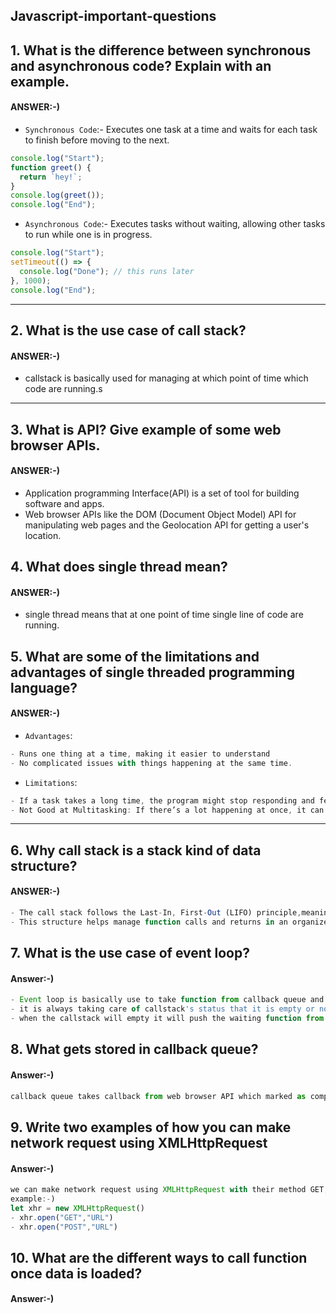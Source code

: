 ## Javascript-important-questions 
## 1. What is the difference between synchronous and asynchronous code? Explain with an example.

#### ANSWER:-)

- `Synchronous Code`:- Executes one task at a time and waits for each task to finish before moving to the next.

```js
console.log("Start");
function greet() {
  return `hey!`;
}
console.log(greet());
console.log("End");
```

- `Asynchronous Code`:- Executes tasks without waiting, allowing other tasks to run while one is in progress.

```js
console.log("Start");
setTimeout(() => {
  console.log("Done"); // this runs later
}, 1000);
console.log("End");
```

---

## 2. What is the use case of call stack?

#### ANSWER:-)

- callstack is basically used for managing at which point of time which code are running.s

---

## 3. What is API? Give example of some web browser APIs.

#### ANSWER:-)

- Application programming Interface(API) is a set of tool for building software and apps.
- Web browser APIs like the DOM (Document Object Model) API for manipulating web pages and the Geolocation API for getting a user's location.

## 4. What does single thread mean?

#### ANSWER:-)

- single thread means that at one point of time single line of code are running.

## 5. What are some of the limitations and advantages of single threaded programming language?

#### ANSWER:-)

- `Advantages`:

```js
- Runs one thing at a time, making it easier to understand
- No complicated issues with things happening at the same time.
```

- `Limitations`:

```js
- If a task takes a long time, the program might stop responding and feel slow.
- Not Good at Multitasking: If there’s a lot happening at once, it can’t handle it efficiently and may lagging.
```

---

## 6. Why call stack is a stack kind of data structure?

#### ANSWER:-)

```js
- The call stack follows the Last-In, First-Out (LIFO) principle,meaning the last function called is the first one to finish.
- This structure helps manage function calls and returns in an organized way.
```

## 7. What is the use case of event loop?

#### Answer:-)

```js
- Event loop is basically use to take function from callback queue and handover to callstack for execution.
- it is always taking care of callstack's status that it is empty or not.
- when the callstack will empty it will push the waiting function from callback queue to callstack for execution.
```

## 8. What gets stored in callback queue?

#### Answer:-)

```js
callback queue takes callback from web browser API which marked as completed and store it until code gets executed in callstack.
```

## 9. Write two examples of how you can make network request using XMLHttpRequest

#### Answer:-)

```js
we can make network request using XMLHttpRequest with their method GET,PUT,DELETE & POST
example:-)
let xhr = new XMLHttpRequest()
- xhr.open("GET","URL") 
- xhr.open("POST","URL")
```

## 10. What are the different ways to call function once data is loaded?

#### Answer:-)

```js
```
